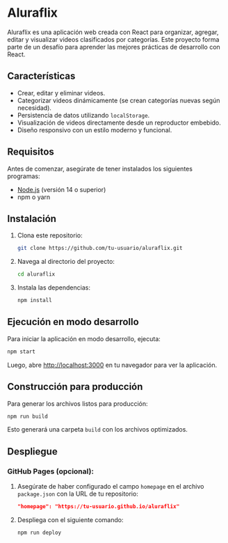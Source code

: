 # Aluraflix

Aluraflix es una aplicación web creada con React para organizar, agregar, editar y visualizar videos clasificados por categorías. Este proyecto forma parte de un desafío para aprender las mejores prácticas de desarrollo con React.

## Características
- Crear, editar y eliminar videos.
- Categorizar videos dinámicamente (se crean categorías nuevas según necesidad).
- Persistencia de datos utilizando `localStorage`.
- Visualización de videos directamente desde un reproductor embebido.
- Diseño responsivo con un estilo moderno y funcional.

## Requisitos
Antes de comenzar, asegúrate de tener instalados los siguientes programas:

- [Node.js](https://nodejs.org/) (versión 14 o superior)
- npm o yarn

## Instalación
1. Clona este repositorio:
   ```bash
   git clone https://github.com/tu-usuario/aluraflix.git
   ```

2. Navega al directorio del proyecto:
   ```bash
   cd aluraflix
   ```

3. Instala las dependencias:
   ```bash
   npm install
   ```

## Ejecución en modo desarrollo
Para iniciar la aplicación en modo desarrollo, ejecuta:

```bash
npm start
```

Luego, abre [http://localhost:3000](http://localhost:3000) en tu navegador para ver la aplicación.

## Construcción para producción
Para generar los archivos listos para producción:

```bash
npm run build
```

Esto generará una carpeta `build` con los archivos optimizados.

## Despliegue
### GitHub Pages (opcional):
1. Asegúrate de haber configurado el campo `homepage` en el archivo `package.json` con la URL de tu repositorio:
   ```json
   "homepage": "https://tu-usuario.github.io/aluraflix"
   ```

2. Despliega con el siguiente comando:
   ```bash
   npm run deploy
   ```
